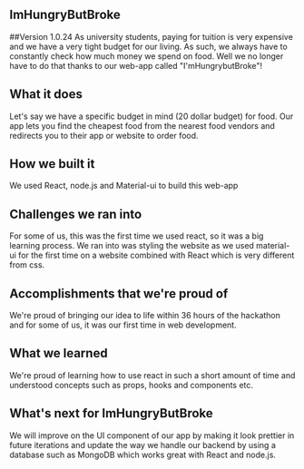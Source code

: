 ## ImHungryButBroke
##Version 1.0.24
As university students, paying for tuition is very expensive and we have a very tight budget for our living. As such, we always have to constantly check how much money we spend on food. Well we no longer have to do that thanks to our web-app called "I'mHungrybutBroke"!
## What it does
Let's say we have a specific budget in mind (20 dollar budget) for food. Our app lets you find the cheapest food from the nearest food vendors and redirects you to their app or website to order food.
## How we built it
We used React, node.js and Material-ui to build this web-app
## Challenges we ran into
For some of us, this was the first time we used react, so it was a big learning process. We ran into was styling the website as we used material-ui for the first time on a website combined with React which is very different from css.
## Accomplishments that we're proud of
We're proud of bringing our idea to life within 36 hours of the hackathon and for some of us, it was our first time in web development. 
## What we learned
We're proud of learning how to use react in such a short amount of time and understood concepts such as props, hooks and components etc.
## What's next for ImHungryButBroke
We will improve on the UI component of our app by making it look prettier in future iterations and update the way we handle our backend by using a database such as MongoDB which works great with React and node.js.
